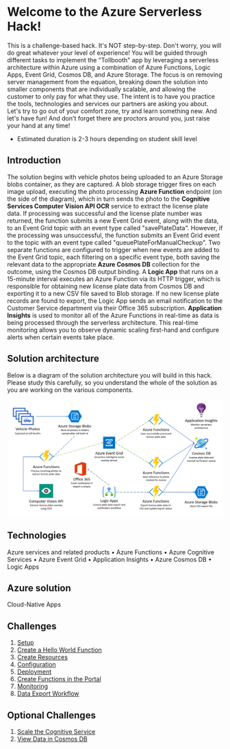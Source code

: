 # Welcome to the Azure Serverless Hack!

This is a challenge-based hack. It's NOT step-by-step. Don't worry, you will do great whatever your level of experience! You will be guided through different tasks to implement the "Tollbooth" app by leveraging a serverless architecture within Azure using a combination of Azure Functions, Logic Apps, Event Grid, Cosmos DB, and Azure Storage. The focus is on removing server management from the equation, breaking down the solution into smaller components that are individually scalable, and allowing the customer to only pay for what they use.  The intent is to have you practice the tools, technologies and services our partners are asking you about. Let's try to go out of your comfort zone, try and learn something new. And let's have fun!
And don't forget there are proctors around you, just raise your hand at any time!
- Estimated duration is 2-3 hours depending on student skill level

## **Introduction**

The solution begins with vehicle photos being uploaded to an Azure Storage blobs container, as they are captured. A blob storage trigger fires on each image upload, executing the photo processing **Azure Function** endpoint (on the side of the diagram), which in turn sends the photo to the **Cognitive Services Computer Vision API OCR** service to extract the license plate data. If processing was successful and the license plate number was returned, the function submits a new Event Grid event, along with the data, to an Event Grid topic with an event type called &quot;savePlateData&quot;. However, if the processing was unsuccessful, the function submits an Event Grid event to the topic with an event type called &quot;queuePlateForManualCheckup&quot;. Two separate functions are configured to trigger when new events are added to the Event Grid topic, each filtering on a specific event type, both saving the relevant data to the appropriate **Azure Cosmos DB** collection for the outcome, using the Cosmos DB output binding. A **Logic App** that runs on a 15-minute interval executes an Azure Function via its HTTP trigger, which is responsible for obtaining new license plate data from Cosmos DB and exporting it to a new CSV file saved to Blob storage. If no new license plate records are found to export, the Logic App sends an email notification to the Customer Service department via their Office 365 subscription. **Application Insights** is used to monitor all of the Azure Functions in real-time as data is being processed through the serverless architecture. This real-time monitoring allows you to observe dynamic scaling first-hand and configure alerts when certain events take place.


## **Solution architecture**

Below is a diagram of the solution architecture you will build in this hack. Please study this carefully, so you understand the whole of the solution as you are working on the various components.

![The Solution diagram is described in the text following this diagram.](images/image2.png 'Solution diagram')


## Technologies

Azure services and related products
•	Azure Functions
•	Azure Cognitive Services
•	Azure Event Grid
•	Application Insights
•	Azure Cosmos DB
•	Logic Apps


## Azure solution
Cloud-Native Apps


## Challenges
1.	[Setup](./Setup.md)
1.	[Create a Hello World Function](./FunctionIntro.md)
1.  [Create Resources](./CreateResources.md)
1.  [Configuration](./Configuration.md)
1.  [Deployment](./Deployment.md)
1.  [Create Functions in the Portal](./PortalFunctions.md)
1.  [Monitoring](./Monitoring.md)
1.  [Data Export Workflow](./Workflow.md)


## Optional Challenges
1.	[Scale the Cognitive Service](./ScaleCognitive.md)
1.  [View Data in Cosmos DB](./Cosmos.md)
